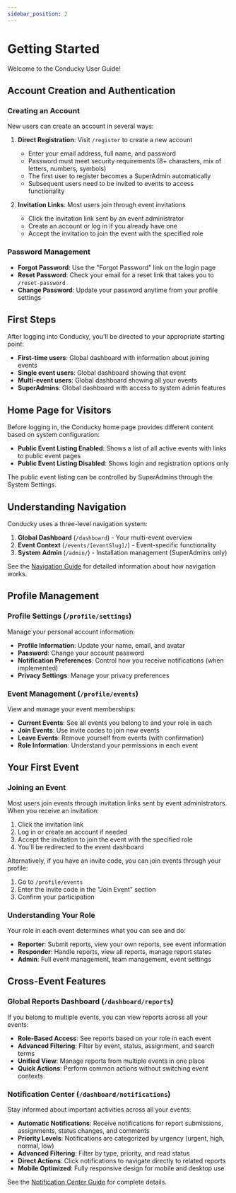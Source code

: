 ```yaml
---
sidebar_position: 2
---
```

# Getting Started

Welcome to the Conducky User Guide!

## Account Creation and Authentication

### Creating an Account

New users can create an account in several ways:

1. **Direct Registration**: Visit `/register` to create a new account
   - Enter your email address, full name, and password
   - Password must meet security requirements (8+ characters, mix of letters, numbers, symbols)
   - The first user to register becomes a SuperAdmin automatically
   - Subsequent users need to be invited to events to access functionality

2. **Invitation Links**: Most users join through event invitations
   - Click the invitation link sent by an event administrator
   - Create an account or log in if you already have one
   - Accept the invitation to join the event with the specified role

### Password Management

- **Forgot Password**: Use the "Forgot Password" link on the login page
- **Reset Password**: Check your email for a reset link that takes you to `/reset-password`
- **Change Password**: Update your password anytime from your profile settings

## First Steps

After logging into Conducky, you'll be directed to your appropriate starting point:

- **First-time users**: Global dashboard with information about joining events
- **Single event users**: Global dashboard showing that event
- **Multi-event users**: Global dashboard showing all your events
- **SuperAdmins**: Global dashboard with access to system admin features

## Home Page for Visitors

Before logging in, the Conducky home page provides different content based on system configuration:

- **Public Event Listing Enabled**: Shows a list of all active events with links to public event pages
- **Public Event Listing Disabled**: Shows login and registration options only

The public event listing can be controlled by SuperAdmins through the System Settings.

## Understanding Navigation

Conducky uses a three-level navigation system:

1. **Global Dashboard** (`/dashboard`) - Your multi-event overview
2. **Event Context** (`/events/[eventSlug]/`) - Event-specific functionality
3. **System Admin** (`/admin/`) - Installation management (SuperAdmins only)

See the [Navigation Guide](./navigation.md) for detailed information about how navigation works.

## Profile Management

### Profile Settings (`/profile/settings`)

Manage your personal account information:

- **Profile Information**: Update your name, email, and avatar
- **Password**: Change your account password
- **Notification Preferences**: Control how you receive notifications (when implemented)
- **Privacy Settings**: Manage your privacy preferences

### Event Management (`/profile/events`)

View and manage your event memberships:

- **Current Events**: See all events you belong to and your role in each
- **Join Events**: Use invite codes to join new events
- **Leave Events**: Remove yourself from events (with confirmation)
- **Role Information**: Understand your permissions in each event

## Your First Event

### Joining an Event

Most users join events through invitation links sent by event administrators. When you receive an invitation:

1. Click the invitation link
2. Log in or create an account if needed
3. Accept the invitation to join the event with the specified role
4. You'll be redirected to the event dashboard

Alternatively, if you have an invite code, you can join events through your profile:

1. Go to `/profile/events`
2. Enter the invite code in the "Join Event" section
3. Confirm your participation

### Understanding Your Role

Your role in each event determines what you can see and do:

- **Reporter**: Submit reports, view your own reports, see event information
- **Responder**: Handle reports, view all reports, manage report states
- **Admin**: Full event management, team management, event settings

## Cross-Event Features

### Global Reports Dashboard (`/dashboard/reports`)

If you belong to multiple events, you can view reports across all your events:

- **Role-Based Access**: See reports based on your role in each event
- **Advanced Filtering**: Filter by event, status, assignment, and search terms
- **Unified View**: Manage reports from multiple events in one place
- **Quick Actions**: Perform common actions without switching event contexts

### Notification Center (`/dashboard/notifications`)

Stay informed about important activities across all your events:

- **Automatic Notifications**: Receive notifications for report submissions, assignments, status changes, and comments
- **Priority Levels**: Notifications are categorized by urgency (urgent, high, normal, low)
- **Advanced Filtering**: Filter by type, priority, and read status
- **Direct Actions**: Click notifications to navigate directly to related reports
- **Mobile Optimized**: Fully responsive design for mobile and desktop use

See the [Notification Center Guide](./notification-center.md) for complete details.
